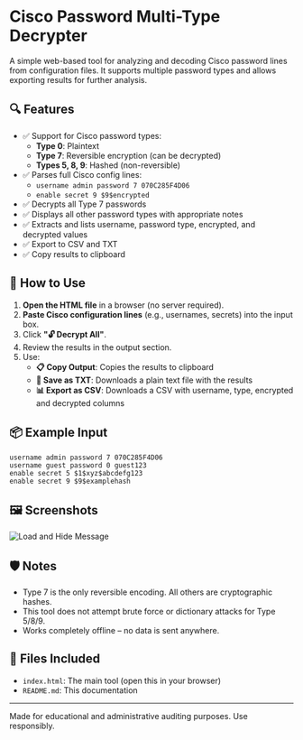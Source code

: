 # Cisco Password Multi-Type Decrypter

A simple web-based tool for analyzing and decoding Cisco password lines from configuration files. It supports multiple password types and allows exporting results for further analysis.

## 🔍 Features

- ✅ Support for Cisco password types:
  - **Type 0**: Plaintext
  - **Type 7**: Reversible encryption (can be decrypted)
  - **Types 5, 8, 9**: Hashed (non-reversible)
- ✅ Parses full Cisco config lines:
  - `username admin password 7 070C285F4D06`
  - `enable secret 9 $9$encrypted`
- ✅ Decrypts all Type 7 passwords
- ✅ Displays all other password types with appropriate notes
- ✅ Extracts and lists username, password type, encrypted, and decrypted values
- ✅ Export to CSV and TXT
- ✅ Copy results to clipboard

## 🚀 How to Use

1. **Open the HTML file** in a browser (no server required).
2. **Paste Cisco configuration lines** (e.g., usernames, secrets) into the input box.
3. Click **"🔓 Decrypt All"**.
4. Review the results in the output section.
5. Use:
   - **📋 Copy Output**: Copies the results to clipboard
   - **💾 Save as TXT**: Downloads a plain text file with the results
   - **📊 Export as CSV**: Downloads a CSV with username, type, encrypted and decrypted columns

## 📦 Example Input
```
username admin password 7 070C285F4D06
username guest password 0 guest123
enable secret 5 $1$xyz$abcdefg123
enable secret 9 $9$examplehash
```
## 🖼️ Screenshots

![Load and Hide Message](screenshots/screen.jpg)

## 🛡 Notes
- Type 7 is the only reversible encoding. All others are cryptographic hashes.
- This tool does not attempt brute force or dictionary attacks for Type 5/8/9.
- Works completely offline – no data is sent anywhere.

## 📁 Files Included
- `index.html`: The main tool (open this in your browser)
- `README.md`: This documentation

---
Made for educational and administrative auditing purposes. Use responsibly.
